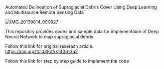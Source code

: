 Automated Delineation of Supraglacial Debris Cover Using Deep Learning and Multisource Remote Sensing Data

![IMG_20190814_090927](https://github.com/Sk-2103/Automated-mapping-of-debris-covered-glaciers-using-deep-learning-and-multisource-remote-sensing-data/assets/60341699/1e8eb556-c43a-4508-8821-de5caa67a028) 


This repositiry provides codes and sample data for implementaion of Deep Neural Network to map supraglacial debris

Follow this link for original reserach article.
https://doi.org/10.3390/rs14061352 

Follow this link for step by step guide to implement the code
